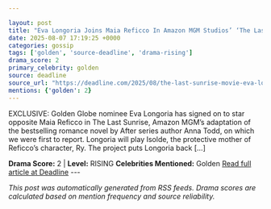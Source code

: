 ```yaml
---

layout: post
title: "Eva Longoria Joins Maia Reficco In Amazon MGM Studios’ ‘The Last Sunrise’"
date: 2025-08-07 17:19:25 +0000
categories: gossip
tags: ['golden', 'source-deadline', 'drama-rising']
drama_score: 2
primary_celebrity: golden
source: deadline
source_url: "https://deadline.com/2025/08/the-last-sunrise-movie-eva-longoria-amazon-mgm-1236481210/"
mentions: {'golden': 2}
---
```


EXCLUSIVE: Golden Globe nominee Eva Longoria has signed on to star opposite Maia Reficco in The Last Sunrise, Amazon MGM’s adaptation of the bestselling romance novel by After series author Anna Todd, on which we were first to report. Longoria will play Isolde, the protective mother of Reficco’s character, Ry. The project puts Longoria back […]

**Drama Score:** 2 | **Level:** RISING **Celebrities Mentioned:** Golden [Read full article at Deadline](https://deadline.com/2025/08/the-last-sunrise-movie-eva-longoria-amazon-mgm-1236481210/) --- 

*This post was automatically generated from RSS feeds. Drama scores are calculated based on mention frequency and source reliability.*